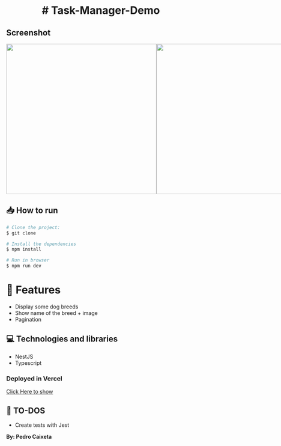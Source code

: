 <h1 align="center">
# Task-Manager-Demo
</h1>

## Screenshot

<div style="display: flex; flex-direction: 'row'; align-items: 'center';">
   <img src="src/assets/home.png" width="400px">
   <img src="src/assets/home2.png" width="400px">
</div>

## 📥 How to run

```bash
# Clone the project:
$ git clone 

# Install the dependencies
$ npm install

# Run in browser
$ npm run dev

```

# :rocket: Features

- Display some dog breeds
- Show name of the breed + image
- Pagination 

## 💻 Technologies and libraries

<ul>
  <li>NestJS</li>
  <li>Typescript</li>
</ul>

### Deployed in Vercel

[Click Here to show](https://dog-list-demo.vercel.app/)

## :scroll: TO-DOS
   - Create tests with Jest

**By: Pedro Caixeta**
